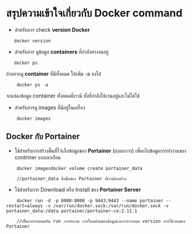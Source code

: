 # สรุปความเข้าใจเกี่ยวกับ Docker command

* สำหรับการ check **version Docker** 
 ```
    docker version
 ```

* สำหรับการ ดูข้อมูล **containers** ที่กำลังทำงานอยู่
 ```
    docker ps
 ```
  ถ้าอยากดู **container** ที่มีทั้งหมด ให้เพิ่ม -a ลงไป
```
    docker ps -a
```
  จะแสดงข้อมูล container ทั้งหมดที่เรามี ทั้งที่กำลังใช้งานอยู่และไม่ได้ใช้

* สำหรับการดู images ที่มีอยู่ในเครื่อง
```
    docker images
```

## Docker กับ Portainer

* ใช้สำหรับการสร้างพื้นที่ไว้เก็บข้อมูลของ **Portainer** (แบบถาวร) เพื่อเก็บข้อมูลการทำงานของ contriner แบบละเอียด
```
    docker imagesdocker volume create portainer_data

    //portainer_data คือชื่อของ Portainer ที่เราต้องสร้าง
```
* ใช้สำหรับการ Download หรือ Install ของ **Portainer Server**
```
    docker run -d -p 8000:8000 -p 9443:9443 --name portainer --restart=always -v /var/run/docker.sock:/var/run/docker.sock -v portainer_data:/data portainer/portainer-ce:2.11.1

    //เป็นการกำหนดกัน run การทำงาน การไหลผ่านของข้อมูลและการกำหนด version การใช้งานของ Portainer 
```